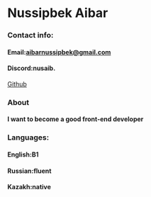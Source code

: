 # Nussipbek Aibar

### Contact info:
#### Email:aibarnussipbek@gmail.com
#### Discord:nusaib.
[Github](https://github.com/Nusa1b)
### About
#### I want to become a good front-end developer
### Languages:
#### English:B1
#### Russian:fluent
#### Kazakh:native